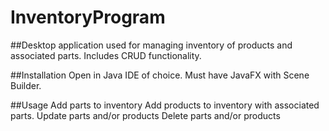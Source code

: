 # InventoryProgram

##Desktop application used for managing inventory of products and associated parts. Includes CRUD functionality.

##Installation
Open in Java IDE of choice. Must have JavaFX with Scene Builder.

##Usage
Add parts to inventory
Add products to inventory with associated parts.
Update parts and/or products
Delete parts and/or products

